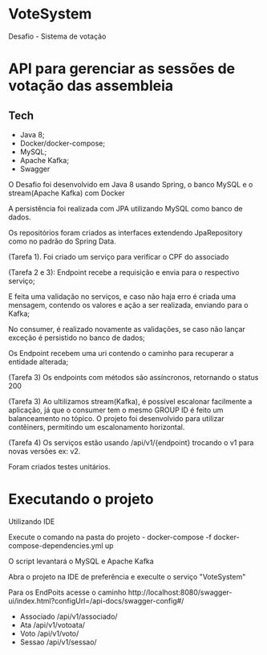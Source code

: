 # VoteSystem
Desafio - Sistema de votação 
 # API para gerenciar as sessões de votação das assembleia
 ## Tech
 - Java 8;
 - Docker/docker-compose;
 - MySQL;
 - Apache Kafka;
 - Swagger
 
O Desafio foi desenvolvido em Java 8 usando Spring, o banco MySQL e o stream(Apache Kafka) com Docker 

A persistência foi realizada com JPA utilizando MySQL como banco de dados.

Os repositórios foram criados as interfaces extendendo JpaRepository como no padrão do Spring Data.

(Tarefa 1).
Foi criado um serviço para verificar o CPF do associado 

(Tarefa 2 e 3):
Endpoint recebe a requisição e envia para o  respectivo serviço;

E feita uma validação no serviços, e caso não haja erro é criada uma mensagem, contendo os valores e ação a ser realizada, enviando para o Kafka;

No consumer, é realizado novamente as validações, se caso não lançar exceção é persistido no banco de dados;

Os Endpoint recebem uma uri contendo o caminho para recuperar a entidade alterada;

(Tarefa 3)
Os endpoints com métodos são assíncronos, retornando o status 200 

(Tarefa 3)
Ao ultilizamos stream(Kafka), é possível escalonar facilmente a aplicação, já que o consumer tem o mesmo GROUP ID é feito um balanceamento no tópico.
O projeto foi desenvolvido para utilizar contêiners, permitindo um escalonamento horizontal.

(Tarefa 4)
Os serviços estão usando /api/v1/{endpoint} trocando o v1 para novas versões ex: v2. 

Foram criados testes unitários.

# Executando o projeto


Utilizando IDE

Execute o comando na pasta do projeto - docker-compose -f docker-compose-dependencies.yml up

O script levantará o MySQL e Apache Kafka

Abra o projeto na IDE de preferência e execulte o serviço "VoteSystem"

Para os EndPoits acesse o caminho http://localhost:8080/swagger-ui/index.html?configUrl=/api-docs/swagger-config#/

- Associado /api/v1/associado/
- Ata /api/v1/votoata/
- Voto /api/v1/voto/
- Sessao /api/v1/sessao/



